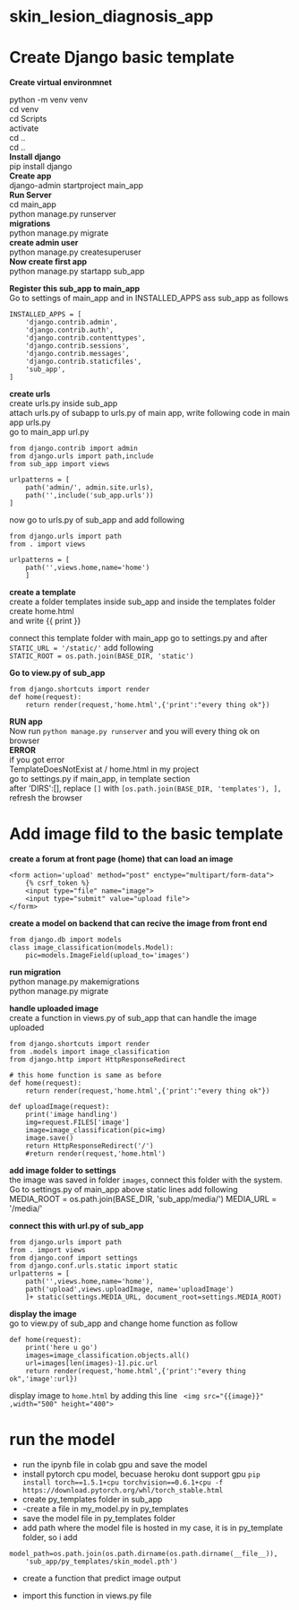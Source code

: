 # skin_lesion_diagnosis_app

# Create Django basic template

**Create virtual environmnet**  

python -m venv venv  
cd venv  
cd Scripts  
activate  
cd ..  
cd ..  
**Install django**  
pip install django  
**Create app**  
django-admin startproject main_app  
**Run Server**    
cd main_app  
python manage.py runserver  
**migrations**  
python manage.py migrate  
**create admin user**  
python manage.py createsuperuser  
**Now create first app**  
python manage.py startapp sub_app  

**Register this sub_app to main_app**  
Go to settings of main_app and in INSTALLED_APPS ass sub_app as follows  
```  
INSTALLED_APPS = [
    'django.contrib.admin',
    'django.contrib.auth',
    'django.contrib.contenttypes',
    'django.contrib.sessions',
    'django.contrib.messages',
    'django.contrib.staticfiles',
    'sub_app',
]
```
**create urls**  
create urls.py inside sub_app  
attach urls.py of subapp to urls.py of main app, write following code in main app urls.py  
go to main_app url.py  
``` 
from django.contrib import admin
from django.urls import path,include
from sub_app import views

urlpatterns = [
    path('admin/', admin.site.urls),
    path('',include('sub_app.urls'))
]
```

now go to urls.py of sub_app and add following  
```
from django.urls import path
from . import views

urlpatterns = [
    path('',views.home,name='home')
    ]
```
**create a template**  
create a folder templates inside sub_app and inside the templates folder create home.html  
and write {{ print }}

connect this template folder with main_app
go to settings.py and after `STATIC_URL = '/static/'` add following  
`STATIC_ROOT = os.path.join(BASE_DIR, 'static')`



**Go to view.py of sub_app**
```
from django.shortcuts import render
def home(request):
	return render(request,'home.html',{'print':"every thing ok"})
```
**RUN app**  
Now run `python manage.py runserver` and you will every thing ok on browser  
**ERROR**  
if you got error  
TemplateDoesNotExist at / home.html in my project  
go to settings.py if main_app, in template section   
after 'DIRS':[], replace `[]` with `[os.path.join(BASE_DIR, 'templates'), ],`  
refresh the browser

# Add image fild to the basic template
**create a forum at front page (home) that can load an image**
```
<form action='upload' method="post" enctype="multipart/form-data">
	{% csrf_token %}
	<input type="file" name="image">
	<input type="submit" value="upload file">
</form>
```
**create a model on backend that can recive the image from front end**
```
from django.db import models
class image_classification(models.Model):
	pic=models.ImageField(upload_to='images')
```
**run migration**  
python manage.py makemigrations  
python manage.py migrate  


**handle uploaded image**  
create a function in views.py of sub_app that can handle the image uploaded
```
from django.shortcuts import render
from .models import image_classification
from django.http import HttpResponseRedirect

# this home function is same as before
def home(request):
	return render(request,'home.html',{'print':"every thing ok"})

def uploadImage(request):
	print('image handling')
	img=request.FILES['image']
	image=image_classification(pic=img)
	image.save()
	return HttpResponseRedirect('/')
	#return render(request,'home.html')
```
**add image folder to settings**  
the image was saved in folder `images`, connect this folder with the system. Go to settings.py of main_app
above static lines add following  
MEDIA_ROOT = os.path.join(BASE_DIR, 'sub_app/media/') 
MEDIA_URL = '/media/'

**connect this with url.py of sub_app**  
```
from django.urls import path
from . import views
from django.conf import settings
from django.conf.urls.static import static
urlpatterns = [
    path('',views.home,name='home'),
    path('upload',views.uploadImage, name='uploadImage')
    ]+ static(settings.MEDIA_URL, document_root=settings.MEDIA_ROOT)
```
**display the image**  
go to view.py of sub_app and change home function as follow  
```
def home(request):
	print('here u go')
	images=image_classification.objects.all()
	url=images[len(images)-1].pic.url
	return render(request,'home.html',{'print':"every thing ok",'image':url})
```
display image to `home.html` by adding this line 
`
<img src="{{image}}" ,width="500" height="400">`

# run the model
* run the ipynb file in colab gpu and save the model
* install pytorch cpu model, becuase heroku dont support gpu
`pip install torch==1.5.1+cpu torchvision==0.6.1+cpu -f https://download.pytorch.org/whl/torch_stable.html`
* create py_templates folder in sub_app
* -create a file in my_model.py in py_templates
* save the model file in py_templates folder
* add path where the model file is hosted 
in my case, it is in py_template folder, so i add
```
model_path=os.path.join(os.path.dirname(os.path.dirname(__file__)),
	'sub_app/py_templates/skin_model.pth')
```
* create a function that predict image output

* import this function in views.py file



